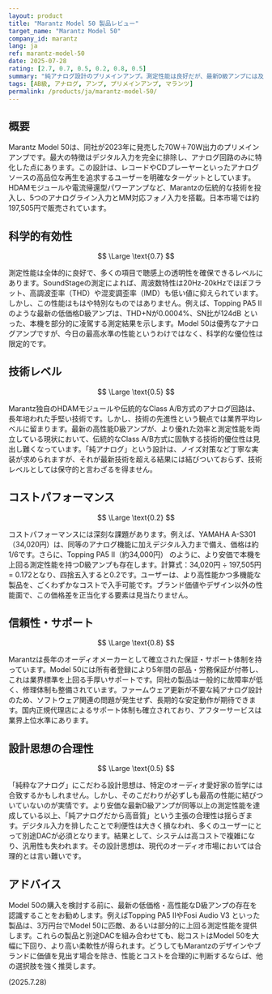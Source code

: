 ```yaml
---
layout: product
title: "Marantz Model 50 製品レビュー"
target_name: "Marantz Model 50"
company_id: marantz
lang: ja
ref: marantz-model-50
date: 2025-07-28
rating: [2.7, 0.7, 0.5, 0.2, 0.8, 0.5]
summary: "純アナログ設計のプリメインアンプ。測定性能は良好だが、最新D級アンプには及ばず、デジタル入力もないため、コストパフォーマンスと合理性に大きな課題がある。"
tags: [AB級, アナログ, アンプ, プリメインアンプ, マランツ]
permalink: /products/ja/marantz-model-50/
---
```

## 概要

Marantz Model 50は、同社が2023年に発売した70W＋70W出力のプリメインアンプです。最大の特徴はデジタル入力を完全に排除し、アナログ回路のみに特化した点にあります。この設計は、レコードやCDプレーヤーといったアナログソースの高品位な再生を追求するユーザーを明確なターゲットとしています。HDAMモジュールや電流帰還型パワーアンプなど、Marantzの伝統的な技術を投入し、5つのアナログライン入力とMM対応フォノ入力を搭載。日本市場では約197,505円で販売されています。

## 科学的有効性

$$ \Large \text{0.7} $$

測定性能は全体的に良好で、多くの項目で聴感上の透明性を確保できるレベルにあります。SoundStageの測定によれば、周波数特性は20Hz-20kHzでほぼフラット、高調波歪率（THD）や混変調歪率（IMD）も低い値に抑えられています。しかし、この性能はもはや特別なものではありません。例えば、Topping PA5 IIのような最新の低価格D級アンプは、THD+Nが0.0004%、SN比が124dB といった、本機を部分的に凌駕する測定結果を示します。Model 50は優秀なアナログアンプですが、今日の最高水準の性能というわけではなく、科学的な優位性は限定的です。

## 技術レベル

$$ \Large \text{0.5} $$

Marantz独自のHDAMモジュールや伝統的なClass A/B方式のアナログ回路は、長年培われた手堅い技術です。しかし、技術の先進性という観点では業界平均レベルに留まります。最新の高性能D級アンプが、より優れた効率と測定性能を両立している現状において、伝統的なClass A/B方式に固執する技術的優位性は見出し難くなっています。「純アナログ」という設計は、ノイズ対策など丁寧な実装が求められますが、それが最新技術を超える結果には結びついておらず、技術レベルとしては保守的と言わざるを得ません。

## コストパフォーマンス

$$ \Large \text{0.2} $$

コストパフォーマンスには深刻な課題があります。例えば、YAMAHA A-S301（34,020円）は、同等のアナログ機能に加えデジタル入力まで備え、価格は約1/6です。さらに、Topping PA5 II（約34,000円） のように、より安価で本機を上回る測定性能を持つD級アンプも存在します。計算式：34,020円 ÷ 197,505円 = 0.172となり、四捨五入すると0.2です。ユーザーは、より高性能かつ多機能な製品を、ごくわずかなコストで入手可能です。ブランド価値やデザイン以外の性能面で、この価格差を正当化する要素は見当たりません。

## 信頼性・サポート

$$ \Large \text{0.8} $$

Marantzは長年のオーディオメーカーとして確立された保証・サポート体制を持っています。Model 50には所有者登録により5年間の部品・労務保証が付帯し、これは業界標準を上回る手厚いサポートです。同社の製品は一般的に故障率が低く、修理体制も整備されています。ファームウェア更新が不要な純アナログ設計のため、ソフトウェア関連の問題が発生せず、長期的な安定動作が期待できます。国内正規代理店によるサポート体制も確立されており、アフターサービスは業界上位水準にあります。

## 設計思想の合理性

$$ \Large \text{0.5} $$

「純粋なアナログ」にこだわる設計思想は、特定のオーディオ愛好家の哲学には合致するかもしれません。しかし、そのこだわりが必ずしも最高の性能に結びついていないのが実情です。より安価な最新D級アンプが同等以上の測定性能を達成している以上、「純アナログだから高音質」という主張の合理性は揺らぎます。デジタル入力を排したことで利便性は大きく損なわれ、多くのユーザーにとって別途DACが必須となります。結果として、システムは高コストで複雑になり、汎用性も失われます。その設計思想は、現代のオーディオ市場においては合理的とは言い難いです。

## アドバイス

Model 50の購入を検討する前に、最新の低価格・高性能なD級アンプの存在を認識することをお勧めします。例えばTopping PA5 IIやFosi Audio V3 といった製品は、3万円台でModel 50に匹敵、あるいは部分的に上回る測定性能を提供します。これらの製品と別途DACを組み合わせても、総コストはModel 50を大幅に下回り、より高い柔軟性が得られます。どうしてもMarantzのデザインやブランドに価値を見出す場合を除き、性能とコストを合理的に判断するならば、他の選択肢を強く推奨します。

(2025.7.28)
